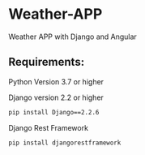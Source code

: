 # Weather-APP
Weather APP with Django and Angular

## Requirements:
Python Version 3.7 or higher

Django version 2.2 or higher
```bash
pip install Django==2.2.6
```
Django Rest Framework

```bash
pip install djangorestframework
```
